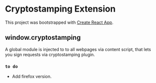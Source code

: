 # Cryptostamping Extension

This project was bootstrapped with [Create React App](https://github.com/facebook/create-react-app).

## window.cryptostamping

A global module is injected to to all webpages via content script, that lets you sign requests via cryptostamping plugin.


### `to do`

- Add firefox version.

